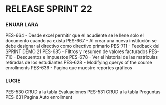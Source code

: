 # RELEASE SPRINT 22

### ENUAR LARA
PES-664 - Desde excel permitir que el acudiente se le llene solo el documento cuando ya exista
PES-667 - Al crear una nueva institución se debe designar al directivo como directivo primario
PES-711 - Feedback del SPRINT DEMO 21
PES-685 - FIltros y resumen de valores facturados
PES-710 - Descuentos e Impuestos
PES-678 - Ver el historial de las matriculas retiradas de los estudiantes
PES-628 - Modifying querys of the course enrollments
PES-636 - Pagina que muestre reportes gráficos

### LUGIE
PES-530 CRUD a la tabla Evaluaciones
PES-531 CRUD a la tabla Preguntas
PES-631 Pagina Auto enrollment
